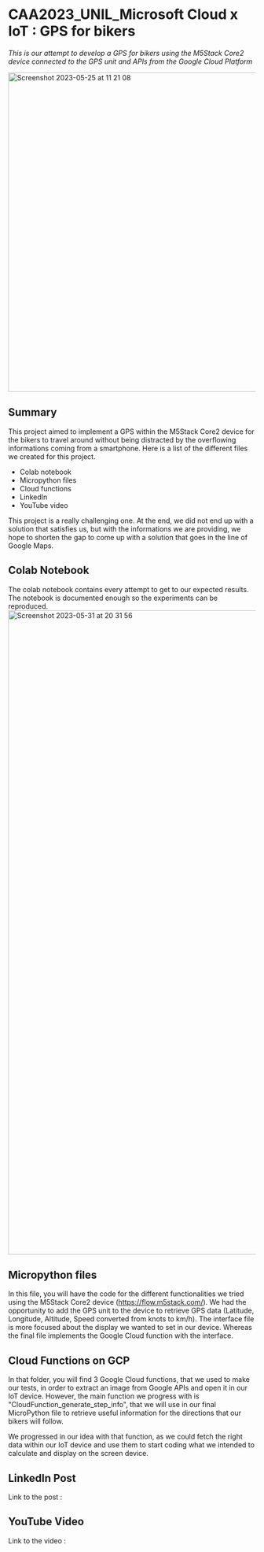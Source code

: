 # CAA2023_UNIL_Microsoft Cloud x IoT : GPS for bikers
*This is our attempt to develop a GPS for bikers using the M5Stack Core2 device connected to the GPS unit and APIs from the Google Cloud Platform*

<img width="649" alt="Screenshot 2023-05-25 at 11 21 08" src="https://github.com/Srivathshan-Paramalingam-0505/CAA2023_UNIL_Microsoft/assets/83650518/74967780-58ee-4243-9e4a-c4a76ba07e32">

## Summary
This project aimed to implement a GPS within the M5Stack Core2 device for the bikers to travel around without being distracted by the overflowing informations coming from a smartphone. Here is a list of the different files we created for this project.
* Colab notebook
* Micropython files
* Cloud functions
* LinkedIn
* YouTube video

This project is a really challenging one. At the end, we did not end up with a solution that satisfies us, but with the informations we are providing, we hope to shorten the gap to come up with a solution that goes in the line of Google Maps.

 ## Colab Notebook
The colab notebook contains every attempt to get to our expected results. The notebook is documented enough so the experiments can be reproduced.
<img width="1309" alt="Screenshot 2023-05-31 at 20 31 56" src="https://github.com/Srivathshan-Paramalingam-0505/CAA2023_UNIL_Microsoft/assets/83650518/d313d0d2-bfac-4816-8934-b8d04e58eca6">
 
 ## Micropython files 
 In this file, you will have the code for the different functionalities we tried using the M5Stack Core2 device (https://flow.m5stack.com/). 
 We had the opportunity to add the GPS unit to the device to retrieve GPS data (Latitude, Longitude, Altitude, Speed converted from knots to km/h). 
 The interface file is more focused about the display we wanted to set in our device.
 Whereas the final file implements the Google Cloud function with the interface.


## Cloud Functions on GCP
In that folder, you will find 3 Google Cloud functions, that we used to make our tests, in order to extract an image from Google APIs and open it in our IoT device.
However, the main function we progress with is "CloudFunction_generate_step_info", that we will use in our final MicroPython file to retrieve useful information for the directions that our bikers will follow.

We progressed in our idea with that function, as we could fetch the right data within our IoT device and use them to start coding what we intended to calculate and display on the screen device.
## LinkedIn Post
Link to the post : 

## YouTube Video
Link to the video : 
